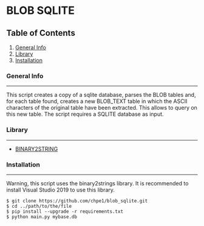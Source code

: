 # BLOB SQLITE

## Table of Contents
1. [General Info](#general-info)
2. [Library](#library)
3. [Installation](#installation)

### General Info
***
This script creates a copy of a sqlite database, parses the BLOB tables and, for each table found, creates a new BLOB_TEXT table in which the ASCII characters of the original table have been extracted.
This allows to query on this new table.
The script requires a SQLITE database as input.

### Library
***
* [BINARY2STRING](https://github.com/glmcdona/binary2strings)

### Installation
***

Warning, this script uses the binary2strings library. It is recommended to install Visual Studio 2019 to use this library.

```
$ git clone https://github.com/chpe1/blob_sqlite.git  
$ cd ../path/to/the/file  
$ pip install --upgrade -r requirements.txt  
$ python main.py mybase.db
```
